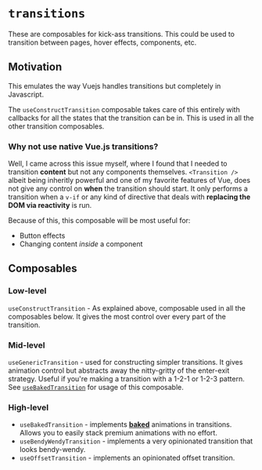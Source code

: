 # `transitions`

These are composables for kick-ass transitions. This could be used to transition between pages, hover effects, components, etc.

## Motivation
This emulates the way Vuejs handles transitions but completely in Javascript.

The `useConstructTransition` composable takes care of this entirely with callbacks for all the states that the transition can be in. This is used in all the other transition composables.

### Why not use native Vue.js transitions?
Well, I came across this issue myself, where I found that I needed to transition **content** but not any components themselves. `<Transition />` albeit being inheritly powerful and one of my favorite features of Vue, does not give any control on **when** the transition should start. It only performs a transition when a `v-if` or any kind of directive that deals with **replacing the DOM via reactivity** is run.

Because of this, this composable will be most useful for:
- Button effects
- Changing content *inside* a component

## Composables

### Low-level
`useConstructTransition` - As explained above, composable used in all the composables below. It gives the most control over every part of the transition.

### Mid-level
`useGenericTransition` - used for constructing simpler transitions. It gives animation control but abstracts away the nitty-gritty of the enter-exit strategy. Useful if you're making a transition with a 1-2-1 or 1-2-3 pattern. See [`useBakedTransition`](../baked.ts) for usage of this composable.

### High-level
- `useBakedTransition` - implements [**baked**](../baked) animations in transitions. Allows you to easily stack premium animations with no effort.
- `useBendyWendyTransition` - implements a very opinionated transition that looks bendy-wendy.
- `useOffsetTransition` - implements an opinionated offset transition.
